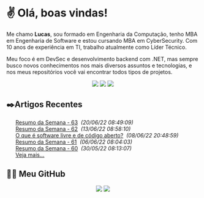 # ✌ Olá, boas vindas!

Me chamo **Lucas**, sou formado em Engenharia da Computação, tenho MBA em Engenharia de Software e estou cursando MBA em CyberSecurity.
Com 10 anos de experiência em TI, trabalho atualmente como Líder Técnico.

Meu foco é em DevSec e desenvolvimento backend com .NET, mas sempre busco novos conhecimentos nos mais diversos assuntos e tecnologias, e nos meus repositórios você vai encontrar todos tipos de projetos.
</br><p align="center">
<a href="https://www.linkedin.com/in/lfrigodesouza/"><img src="https://img.shields.io/badge/-LinkedIn-0077B5?style=flat-square&logo=Linkedin&logoColor=white&link=https://www.linkedin.com/in/lfrigodesouza/"></a>
<a href="https://twitter.com/lfrigodesouza/"><img src="https://img.shields.io/badge/-Twitter-1DA1F2?style=flat-square&logo=twitter&logoColor=white&link=https://twitter.com/lfrigodesouza/"></a>
<a href="https://LFrigoDeSouza.NET/"><img src="https://img.shields.io/badge/-LFS.NET-9e9e9e?style=flat-square&logo=microsoft-edge&logoColor=white&link=https://LFrigoDeSouza.NET/"></a>
</p>

## ✒️Artigos Recentes
<ul>
<li style="list-style-type: none;"><a href="https://blog.lfrigodesouza.net/2022/06/20/resumo-da-semana/63/" target="_blank">Resumo da Semana - 63</a><i> &nbsp;(20/06/22 08:49:09)</i></li>
<li style="list-style-type: none;"><a href="https://blog.lfrigodesouza.net/2022/06/13/resumo-da-semana/62/" target="_blank">Resumo da Semana - 62</a><i> &nbsp;(13/06/22 08:58:10)</i></li>
<li style="list-style-type: none;"><a href="https://blog.lfrigodesouza.net/2022/06/08/o-que-e-software-livre-e-de-codigo-aberto/" target="_blank">O que é software livre e de código aberto?</a><i> &nbsp;(08/06/22 20:48:59)</i></li>
<li style="list-style-type: none;"><a href="https://blog.lfrigodesouza.net/2022/06/06/resumo-da-semana/61/" target="_blank">Resumo da Semana - 61</a><i> &nbsp;(06/06/22 08:04:03)</i></li>
<li style="list-style-type: none;"><a href="https://blog.lfrigodesouza.net/2022/05/30/resumo-da-semana/60/" target="_blank">Resumo da Semana - 60</a><i> &nbsp;(30/05/22 08:13:07)</i></li>

<li style="list-style-type: none;"><a href="https://blog.lfrigodesouza.net" target="_blank">Veja mais...</a></li>
</ul>

## 👨‍💻 Meu GitHub
<p align="center">
<img src="https://github-readme-stats.vercel.app/api/top-langs/?username=lfrigodesouza&layout=compact&theme=dark"/>
<img src="https://github-readme-stats.vercel.app/api?username=lfrigodesouza&show_icons=true&theme=dark">
</p>

